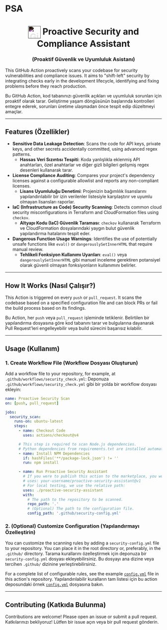 # PSA
<h1 align="center">
  <img src="https://raw.githubusercontent.com/FortAwesome/Font-Awesome/6.x/svgs/brands/github.svg" alt="GitHub Logo" width="40" height="40" style="vertical-align:middle; filter: invert(1);">
  Proactive Security and Compliance Assistant
</h1>
<h3 align="center">(Proaktif Güvenlik ve Uyumluluk Asistanı)</h3>

This GitHub Action proactively scans your codebase for security vulnerabilities and compliance issues. It aims to "shift-left" security by integrating checks early in the development lifecycle, identifying and fixing problems before they reach production.

Bu GitHub Action, kod tabanınızı güvenlik açıkları ve uyumluluk sorunları için proaktif olarak tarar. Geliştirme yaşam döngüsünün başlarında kontrolleri entegre ederek, sorunları üretime ulaşmadan önce tespit edip düzeltmeyi amaçlar.

---

## Features (Özellikler)

-   **Sensitive Data Leakage Detection**: Scans the code for API keys, private keys, and other secrets accidentally committed, using advanced regex patterns.
    -   **Hassas Veri Sızıntısı Tespiti**: Koda yanlışlıkla eklenmiş API anahtarları, özel anahtarlar ve diğer gizli bilgileri gelişmiş regex desenleri kullanarak tarar.
-   **License Compliance Auditing**: Compares your project's dependency licenses against a configurable allowlist and reports any non-compliant licenses.
    -   **Lisans Uyumluluğu Denetimi**: Projenizin bağımlılık lisanslarını yapılandırılabilir bir izin verilenler listesiyle karşılaştırır ve uyumlu olmayan lisansları raporlar.
-   **IaC (Infrastructure as Code) Security Scanning**: Detects common cloud security misconfigurations in Terraform and CloudFormation files using `checkov`.
    -   **Altyapı Kodu (IaC) Güvenlik Taraması**: `checkov` kullanarak Terraform ve CloudFormation dosyalarındaki yaygın bulut güvenlik yapılandırma hatalarını tespit eder.
-   **Dangerous Function Usage Warnings**: Identifies the use of potentially unsafe functions like `eval()` or `dangerouslySetInnerHTML` that require manual review.
    -   **Tehlikeli Fonksiyon Kullanımı Uyarıları**: `eval()` veya `dangerouslySetInnerHTML` gibi manuel inceleme gerektiren potansiyel olarak güvenli olmayan fonksiyonların kullanımını belirler.

---

## How It Works (Nasıl Çalışır?)

This Action is triggered on every `push` or `pull_request`. It scans the codebase based on a specified configuration file and can block PRs or fail the build process based on its findings.

Bu Action, her `push` veya `pull_request` işleminde tetiklenir. Belirtilen bir yapılandırma dosyasına göre kod tabanını tarar ve bulgularına dayanarak Pull Request'leri engelleyebilir veya build sürecini başarısız kılabilir.

---

## Usage (Kullanım)

### 1. Create Workflow File (Workflow Dosyası Oluşturun)

Add a workflow file to your repository, for example, at `.github/workflows/security_check.yml`:
Deponuza `.github/workflows/security_check.yml` gibi bir yolda bir workflow dosyası ekleyin:

```yaml
name: Proactive Security Scan
on: [push, pull_request]

jobs:
  security_scan:
    runs-on: ubuntu-latest
    steps:
      - name: Checkout Code
        uses: actions/checkout@v4

      # This step is required to scan Node.js dependencies.
      # Python dependencies from requirements.txt are installed automatically by the action.
      - name: Install NPM Dependencies
        if: hashFiles('**/package-lock.json') != ''
        run: npm install

      - name: Run Proactive Security Assistant
        # If you were to publish this action to the marketplace, you would use:
        # uses: your-username/proactive-security-assistant@v1
        # For local testing, we use the relative path:
        uses: ./proactive-security-assistant
        with:
          # The path to the repository to be scanned.
          repo_path: '.'
          # (Optional) The path to the configuration file.
          config_path: '.github/security-config.yml'
```

### 2. (Optional) Customize Configuration (Yapılandırmayı Özelleştirin)

You can customize the scanning rules by adding a `security-config.yml` file to your repository. You can place it in the root directory or, preferably, in the `.github/` directory.
Tarama kurallarını özelleştirmek için deponuza bir `security-config.yml` dosyası ekleyebilirsiniz. Bu dosyayı ana dizine veya tercihen `.github/` dizinine yerleştirebilirsiniz.

For a complete list of configurable rules, see the example [`config.yml`](config.yml) file in this action's repository.
Yapılandırılabilir kuralların tam listesi için bu action deposundaki örnek [`config.yml`](config.yml) dosyasına bakın.

---

## Contributing (Katkıda Bulunma)

Contributions are welcome! Please open an issue or submit a pull request.
Katkılarınızı bekliyoruz! Lütfen bir issue açın veya bir pull request gönderin.
